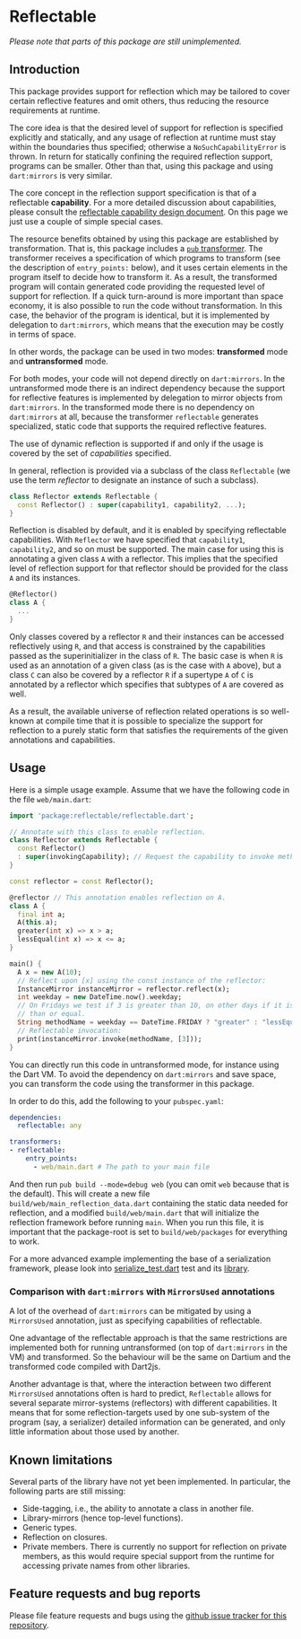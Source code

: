 # Reflectable

*Please note that parts of this package are still unimplemented.*

## Introduction

This package provides support for reflection which may be tailored to cover
certain reflective features and omit others, thus reducing the resource
requirements at runtime.

The core idea is that the desired level of support for reflection is specified
explicitly and statically, and any usage of reflection at runtime must stay
within the boundaries thus specified; otherwise a `NoSuchCapabilityError` is
thrown. In return for statically confining the required reflection support,
programs can be smaller. Other than that, using this package and using
`dart:mirrors` is very similar.

The core concept in the reflection support specification is that of a
reflectable **capability**. For a more detailed discussion about capabilities,
please consult the [reflectable capability design document][1]. On this page we
just use a couple of simple special cases.

[1]: doc/TheDesignofReflectableCapabilities.pdf

The resource benefits obtained by using this package are established by
transformation. That is, this package includes a [`pub` transformer][2]. The
transformer receives a specification of which programs to transform (see the
description of `entry_points:` below), and it uses certain elements in the
program itself to decide how to transform it. As a result, the transformed
program will contain generated code providing the requested level of support for
reflection. If a quick turn-around is more important than space economy, it is
also possible to run the code without transformation. In this case, the behavior
of the program is identical, but it is implemented by delegation to
`dart:mirrors`, which means that the execution may be costly in terms of space.

[2]: https://www.dartlang.org/tools/pub/assets-and-transformers.html

In other words, the package can be used in two modes: **transformed** mode and
**untransformed** mode.

For both modes, your code will not depend directly on `dart:mirrors`. In the
untransformed mode there is an indirect dependency because the support for
reflective features is implemented by delegation to mirror objects from
`dart:mirrors`. In the transformed mode there is no dependency on `dart:mirrors`
at all, because the transformer `reflectable` generates specialized, static code
that supports the required reflective features.

The use of dynamic reflection is supported if and only if the usage is covered
by the set of *capabilities* specified.

In general, reflection is provided via a subclass of the class
`Reflectable` (we use the term *reflector* to designate an instance of such a
subclass).

```dart
class Reflector extends Reflectable {
  const Reflector() : super(capability1, capability2, ...);
}
```

Reflection is disabled by default, and it is enabled by specifying reflectable
capabilities. With `Reflector` we have specified that `capability1`,
`capability2`, and so on must be supported. The main case for using this is
annotating a given class `A` with a reflector. This implies that the specified
level of reflection support for that reflector should be provided for the class
`A` and its instances.

```dart
@Reflector()
class A {
  ...
}
```

Only classes covered by a reflector `R` and their instances can be accessed
reflectively using `R`, and that access is constrained by the capabilities
passed as the superinitializer in the class of `R`. The basic case is when `R`
is used as an annotation of a given class (as is the case with `A` above), but a
class `C` can also be covered by a reflector `R` if a supertype `A` of `C` is
annotated by a reflector which specifies that subtypes of `A` are covered as
well.

As a result, the available universe of reflection related operations is so
well-known at compile time that it is possible to specialize the support for
reflection to a purely static form that satisfies the requirements of the given
annotations and capabilities.

## Usage

Here is a simple usage example. Assume that we have the following code in the
file `web/main.dart`:

```dart
import 'package:reflectable/reflectable.dart';

// Annotate with this class to enable reflection.
class Reflector extends Reflectable {
  const Reflector()
  : super(invokingCapability); // Request the capability to invoke methods.
}

const reflector = const Reflector();

@reflector // This annotation enables reflection on A.
class A {
  final int a;
  A(this.a);
  greater(int x) => x > a;
  lessEqual(int x) => x <= a;
}

main() {
  A x = new A(10);
  // Reflect upon [x] using the const instance of the reflector:
  InstanceMirror instanceMirror = reflector.reflect(x);
  int weekday = new DateTime.now().weekday;
  // On Fridays we test if 3 is greater than 10, on other days if it is less
  // than or equal.
  String methodName = weekday == DateTime.FRIDAY ? "greater" : "lessEqual";
  // Reflectable invocation:
  print(instanceMirror.invoke(methodName, [3]));
}
```

You can directly run this code in untransformed mode, for instance using the
Dart VM. To avoid the dependency on `dart:mirrors` and save space, you can
transform the code using the transformer in this package.

In order to do this, add the following to your `pubspec.yaml`:
```yaml
dependencies:
  reflectable: any

transformers:
- reflectable:
    entry_points:
      - web/main.dart # The path to your main file
```

And then run `pub build --mode=debug web` (you can omit `web` because that
is the default). This will create a new file
`build/web/main_reflection_data.dart` containing the static data needed for
reflection, and a modified `build/web/main.dart` that will initialize the
reflection framework before running `main`. When you run this file, it is
important that the package-root is set to `build/web/packages` for everything to
work.

For a more advanced example implementing the base of a serialization framework,
please look into [serialize_test.dart][3] test and its [library][4].

[3]: https://github.com/dart-lang/reflectable/test_reflectable/test/serialize_test.dart
[4]: https://github.com/dart-lang/reflectable/test_reflectable/lib/serialize.dart


### Comparison with `dart:mirrors` with `MirrorsUsed` annotations

A lot of the overhead of `dart:mirrors` can be mitigated by using a
`MirrorsUsed` annotation, just as specifying capabilities of reflectable.

One advantage of the reflectable approach is that the same restrictions are
implemented both for running untransformed (on top of `dart:mirrors` in the VM)
and transformed. So the behaviour will be the same on Dartium and the
transformed code compiled with Dart2js.

Another advantage is that, where the interaction between two different
`MirrorsUsed` annotations often is hard to predict, `Reflectable` allows for
several separate mirror-systems (reflectors) with different capabilities. It
means that for some reflection-targets used by one sub-system of the program
(say, a serializer) detailed information can be generated, and only little
information about those used by another.


## Known limitations

Several parts of the library have not yet been implemented. In particular, the
following parts are still missing:

- Side-tagging, i.e., the ability to annotate a class in another file.
- Library-mirrors (hence top-level functions).
- Generic types.
- Reflection on closures.
- Private members. There is currently no support for reflection on private
members, as this would require special support from the runtime for accessing
private names from other libraries.

## Feature requests and bug reports

Please file feature requests and bugs using the
[github issue tracker for this repository][5].

[5]: https://github.com/dart-lang/reflectable/issues
